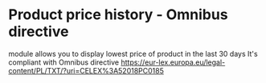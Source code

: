 # Product price history - Omnibus directive
module allows you to display lowest price of product in the last 30 days 
It's compliant with Omnibus directive 
https://eur-lex.europa.eu/legal-content/PL/TXT/?uri=CELEX%3A52018PC0185
